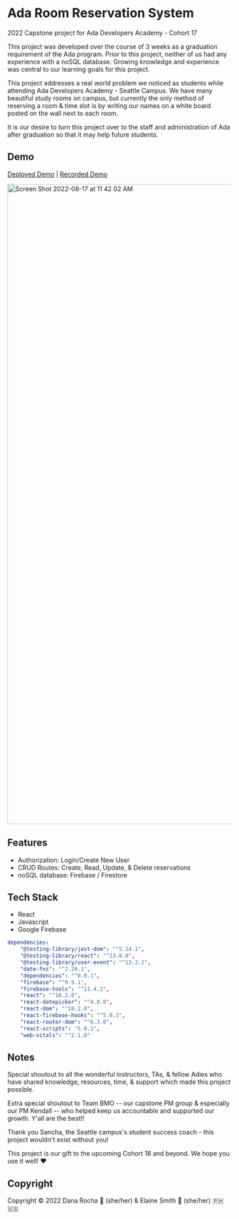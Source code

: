 # Ada Room Reservation System
2022 Capstone project for Ada Developers Academy - Cohort 17

This project was developed over the course of 3 weeks as a graduation requirement of the Ada program. Prior to this project, neither of us had any experience with a noSQL database. Growing knowledge and experience was central to our learning goals for this project.

This project addresses a real world problem we noticed as students while attending Ada Developers Academy - Seattle Campus. We have many beautiful study rooms on campus, but currently the only method of reserving a room & time slot is by writing our names on a white board posted on the wall next to each room.

It is our desire to turn this project over to the staff and administration of Ada after graduation so that it may help future students. 

## Demo
[Deployed Demo](https://ada-reservation-fb.firebaseapp.com/) | [Recorded Demo](https://youtu.be/8dyYCw9TDjE)

<img width="1440" alt="Screen Shot 2022-08-17 at 11 42 02 AM" src="https://user-images.githubusercontent.com/96148763/185218156-1ce71eb6-4f90-4a50-ba2d-62e6fbb15c25.png">


## Features
- Authorization: Login/Create New User
- CRUD Routes: Create, Read, Update, & Delete reservations
- noSQL database: Firebase / Firestore

## Tech Stack
- React
- Javascript
- Google Firebase

```yaml
dependencies:
    "@testing-library/jest-dom": "^5.14.1",
    "@testing-library/react": "^13.0.0",
    "@testing-library/user-event": "^13.2.1",
    "date-fns": "^2.29.1",
    "dependencies": "^0.0.1",
    "firebase": "^9.9.1",
    "firebase-tools": "^11.4.2",
    "react": "^18.2.0",
    "react-datepicker": "^4.8.0",
    "react-dom": "^18.2.0",
    "react-firebase-hooks": "^5.0.3",
    "react-router-dom": "^6.3.0",
    "react-scripts": "5.0.1",
    "web-vitals": "^2.1.0"
```

## Notes
Special shoutout to all the wonderful instructors, TAs, & fellow Adies who have shared knowledge, resources, time, & support which made this project possible.

Extra special shoutout to Team BMO -- our capstone PM group & especially our PM Kendall -- who helped keep us accountable and supported our growth. Y'all are the best!!

Thank you Sancha, the Seattle campus's student success coach - this project wouldn't exist without you!

This project is our gift to the upcoming Cohort 18 and beyond. We hope you use it well! ❤️

## Copyright
Copyright © 2022 Dana Rocha 🐳 (she/her) & Elaine Smith 🦦 (she/her) 🇵🇭🇺🇸

